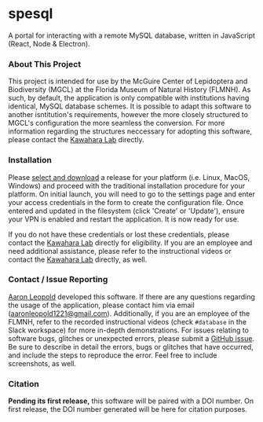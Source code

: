 # spesql

A portal for interacting with a remote MySQL database, written in JavaScript (React, Node & Electron).

### About This Project

This project is intended for use by the McGuire Center of Lepidoptera and Biodiversity (MGCL) at the Florida Museum of Natural History (FLMNH). As such, by default, the
application is only compatible with institutions having identical, MySQL database schemes. It is possible to adapt this software to another isntitution's requirements,
however the more closely structured to MGCL's configuration the more seamless the conversion. For more information regarding the structures neccessary for adopting this software,
please contact the <a href='https://www.floridamuseum.ufl.edu/kawahara-lab/contact/' target='_blank'>Kawahara Lab</a> directly.

### Installation

Please <a href="https://github.com/FLMNH-MGCL/spesql/releases" target='_blank'>select and download</a> a release for your platform (i.e. Linux, MacOS, Windows) and proceed with the traditional installation procedure for your platform. On initial launch, you will need to go to the settings page and enter your access credentials in the form to create the configuration file. Once entered and updated in the filesystem (click 'Create' or 'Update'), ensure your VPN is enabled and restart the application. It is now ready for use.

If you do not have these credentials or lost these credentials, please contact the <a href='https://www.floridamuseum.ufl.edu/kawahara-lab/contact/' target='_blank'>Kawahara Lab</a> directly for eligibility. If you are an employee and need additional assistance, please refer to the instructional videos or contact the <a href='https://www.floridamuseum.ufl.edu/kawahara-lab/contact/' target='_blank'>Kawahara Lab</a> directly, as well.

### Contact / Issue Reporting

<a href='http://www.aaronbleopold.com' target="_blank">Aaron Leopold</a> developed this software. If there are any questions regarding the usage of the application, please contact him via email (aaronleopold1221@gmail.com). Additionally, if you are an employee of the FLMNH, refer to the recorded instructional videos (check `#database` in the Slack workspace) for more in-depth demonstrations. For issues relating to software bugs, glitches or unexpected errors, please submit a <a href='https://github.com/FLMNH-MGCL/Database-App/issues/new' target="_blank">GitHub issue</a>. Be sure to describe in
detail the errors, bugs or glitches that have occurred, and include the steps to reproduce the error. Feel free to include screenshots, as well.

### Citation

<b>Pending its first release,</b> this software will be paired with a DOI number. On first release, the DOI number generated will be here for citation purposes.
